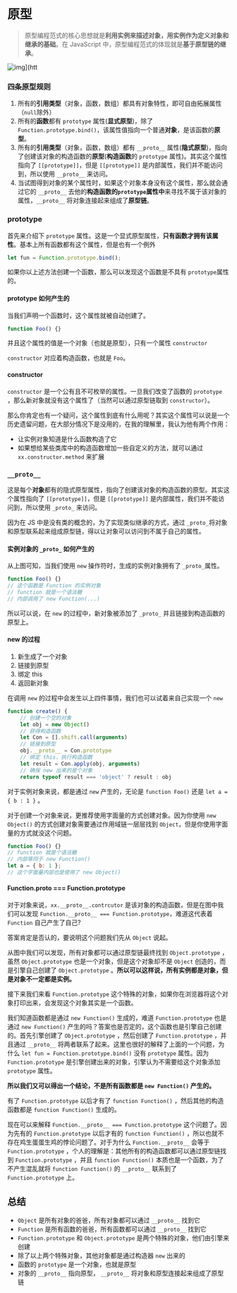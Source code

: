 # 原型

> 原型编程范式的核心思想就是**利用实例来描述对象，用实例作为定义对象和继承的基础**。在 JavaScript 中，原型编程范式的体现就是**基于原型链的继承**。

![img](https://tva1.sinaimg.cn/large/008eGmZEgy1gn9fnonvn2j30dk0ge42c.jpg)](htt

### 四条原型规则

1. 所有的**引用类型**（对象，函数，数组）都具有对象特性，即可自由拓展属性（`null`除外）
2. 所有的**函数**都有 `prototype` 属性(**显式原型**)，除了 `Function.prototype.bind()`，该属性值指向一个普通**对象**，是该函数的**原型**。
3. 所有的**引用类型**（对象，函数，数组）都有 `__proto__` 属性(**隐式原型**)，指向了创建该对象的构造函数的**原型**(**构造函数**的 `prototype` 属性)。其实这个属性指向了 `[[prototype]]`，但是 `[[prototype]]` 是内部属性，我们并不能访问到，所以使用 `__proto__` 来访问。
4. 当试图得到对象的某个属性时，如果这个对象本身没有这个属性，那么就会通过它的 `__proto__` 去他的**构造函数的`prototype`属性中**来寻找不属于该对象的属性，`__proto__` 将对象连接起来组成了**原型链**。

### prototype

首先来介绍下 `prototype` 属性。这是一个显式原型属性，**只有函数才拥有该属性**。基本上所有函数都有这个属性，但是也有一个例外

```javascript
let fun = Function.prototype.bind();
```

如果你以上述方法创建一个函数，那么可以发现这个函数是不具有 `prototype`属性的。

#### prototype 如何产生的

当我们声明一个函数时，这个属性就被自动创建了。

```javascript
function Foo() {}
```

并且这个属性的值是一个对象（也就是原型），只有一个属性 `constructor`

`constructor` 对应着构造函数，也就是 `Foo`。

#### constructor

`constructor` 是一个公有且不可枚举的属性。一旦我们改变了函数的 `prototype` ，那么新对象就没有这个属性了（当然可以通过原型链取到 `constructor`）。

那么你肯定也有一个疑问，这个属性到底有什么用呢？其实这个属性可以说是一个历史遗留问题，在大部分情况下是没用的，在我的理解里，我认为他有两个作用：

- 让实例对象知道是什么函数构造了它
- 如果想给某些类库中的构造函数增加一些自定义的方法，就可以通过 `xx.constructor.method` 来扩展

### `__proto__`

这是每个**对象**都有的隐式原型属性，指向了创建该对象的构造函数的原型。其实这个属性指向了 `[[prototype]]`，但是 `[[prototype]]` 是内部属性，我们并不能访问到，所以使用 `_proto_` 来访问。

因为在 JS 中是没有类的概念的，为了实现类似继承的方式，通过 `_proto_`将对象和原型联系起来组成原型链，得以让对象可以访问到不属于自己的属性。

#### 实例对象的 `_proto_` 如何产生的

从上图可知，当我们使用 `new` 操作符时，生成的实例对象拥有了 `_proto_`属性。

```javascript
function Foo() {}
// 这个函数是 Function 的实例对象
// function 就是一个语法糖
// 内部调用了 new Function(...)
```

所以可以说，在 `new` 的过程中，新对象被添加了 `_proto_` 并且链接到构造函数的原型上。

#### new 的过程

1. 新生成了一个对象
2. 链接到原型
3. 绑定 this
4. 返回新对象

在调用 `new` 的过程中会发生以上四件事情，我们也可以试着来自己实现一个 `new`

```javascript
function create() {
	// 创建一个空的对象
	let obj = new Object()
	// 获得构造函数
	let Con = [].shift.call(arguments)
	// 链接到原型
	obj.__proto__ = Con.prototype
	// 绑定 this，执行构造函数
	let result = Con.apply(obj, arguments)
	// 确保 new 出来的是个对象
	return typeof result === 'object' ? result : obj

```

对于实例对象来说，都是通过 `new` 产生的，无论是 `function Foo()` 还是 `let a = { b : 1 }` 。

对于创建一个对象来说，更推荐使用字面量的方式创建对象。因为你使用 `new Object()` 的方式创建对象需要通过作用域链一层层找到 `Object`，但是你使用字面量的方式就没这个问题。

```javascript
function Foo() {}
// function 就是个语法糖
// 内部等同于 new Function()
let a = { b: 1 };
// 这个字面量内部也是使用了 new Object()
```

#### Function.**proto** === Function.prototype

对于对象来说，`xx.__proto__.contrcutor` 是该对象的构造函数，但是在图中我们可以发现 `Function.__proto__ === Function.prototype`，难道这代表着 `Function` 自己产生了自己?

答案肯定是否认的，要说明这个问题我们先从 `Object` 说起。

从图中我们可以发现，所有对象都可以通过原型链最终找到 `Object.prototype` ，虽然 `Object.prototype` 也是一个对象，但是这个对象却不是 `Object` 创造的，而是引擎自己创建了 `Object.prototype` 。**所以可以这样说，所有实例都是对象，但是对象不一定都是实例。**

接下来我们来看 `Function.prototype` 这个特殊的对象，如果你在浏览器将这个对象打印出来，会发现这个对象其实是一个函数。

我们知道函数都是通过 `new Function()` 生成的，难道 `Function.prototype` 也是通过 `new Function()` 产生的吗？答案也是否定的，这个函数也是引擎自己创建的。首先引擎创建了 `Object.prototype` ，然后创建了 `Function.prototype` ，并且通过 `__proto__` 将两者联系了起来。这里也很好的解释了上面的一个问题，为什么 `let fun = Function.prototype.bind()` 没有 `prototype` 属性。因为 `Function.prototype` 是引擎创建出来的对象，引擎认为不需要给这个对象添加 `prototype` 属性。

**所以我们又可以得出一个结论，不是所有函数都是 `new Function()` 产生的。**

有了 `Function.prototype` 以后才有了 `function Function()` ，然后其他的构造函数都是 `function Function()` 生成的。

现在可以来解释 `Function.__proto__ === Function.prototype` 这个问题了。因为先有的 `Function.prototype` 以后才有的 `function Function()` ，所以也就不存在鸡生蛋蛋生鸡的悖论问题了。对于为什么 `Function.__proto__` 会等于 `Function.prototype` ，个人的理解是：其他所有的构造函数都可以通过原型链找到 `Function.prototype` ，并且 `function Function()` 本质也是一个函数，为了不产生混乱就将 `function Function()` 的 `__proto__` 联系到了 `Function.prototype` 上。

## 总结

- `Object` 是所有对象的爸爸，所有对象都可以通过 `__proto__` 找到它
- `Function` 是所有函数的爸爸，所有函数都可以通过 `__proto__` 找到它
- `Function.prototype` 和 `Object.prototype` 是两个特殊的对象，他们由引擎来创建
- 除了以上两个特殊对象，其他对象都是通过构造器 `new` 出来的
- 函数的 `prototype` 是一个对象，也就是原型
- 对象的 `__proto__` 指向原型， `__proto__` 将对象和原型连接起来组成了原型链
